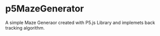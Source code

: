 # p5MazeGenerator

A simple Maze Generaor created with P5.js Library and implemets back tracking algorithm.
